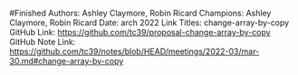 #Finished
Authors: Ashley Claymore, Robin Ricard
Champions: Ashley Claymore, Robin Ricard
Date: arch 2022
Link Titles: change-array-by-copy
GitHub Link: https://github.com/tc39/proposal-change-array-by-copy
GitHub Note Link: https://github.com/tc39/notes/blob/HEAD/meetings/2022-03/mar-30.md#change-array-by-copy
